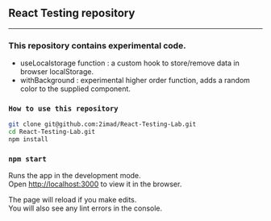 ## React Testing repository

---

### This repository contains experimental code.

- useLocalstorage function : a custom hook to store/remove data in browser localStorage.
- withBackground : experimental higher order function, adds a random color to the supplied component.

### `How to use this repository`

```bash
git clone git@github.com:2imad/React-Testing-Lab.git
cd React-Testing-Lab.git
npm install

```

### `npm start`

Runs the app in the development mode.<br />
Open [http://localhost:3000](http://localhost:3000) to view it in the browser.

The page will reload if you make edits.<br />
You will also see any lint errors in the console.
